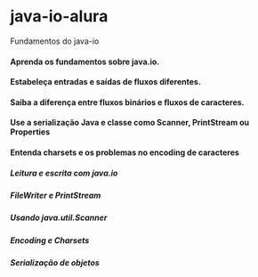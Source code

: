 # java-io-alura
Fundamentos do java-io

#### Aprenda os fundamentos sobre java.io.
#### Estabeleça entradas e saídas de fluxos diferentes.
#### Saiba a diferença entre fluxos binários e fluxos de caracteres.
#### Use a serialização Java e classe como Scanner, PrintStream ou Properties
#### Entenda charsets e os problemas no encoding de caracteres

##### Leitura e escrita com java.io
##### FileWriter e PrintStream
##### Usando java.util.Scanner
##### Encoding e Charsets
##### Serialização de objetos
